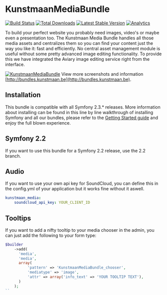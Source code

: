 # KunstmaanMediaBundle

[![Build Status](https://travis-ci.org/Kunstmaan/KunstmaanMediaBundle.png?branch=master)](http://travis-ci.org/Kunstmaan/KunstmaanMediaBundle)
[![Total Downloads](https://poser.pugx.org/kunstmaan/media-bundle/downloads.png)](https://packagist.org/packages/kunstmaan/media-bundle)
[![Latest Stable Version](https://poser.pugx.org/kunstmaan/media-bundle/v/stable.png)](https://packagist.org/packages/kunstmaan/media-bundle)
[![Analytics](https://ga-beacon.appspot.com/UA-3160735-7/Kunstmaan/KunstmaanMediaBundle)](https://github.com/igrigorik/ga-beacon)

To build your perfect website you probably need images, video's or maybe even a presentation too. The Kunstmaan Media Bundle handles all those media assets and centralizes them so you can find your content just the way you like it: fast and efficiently. No central asset management module is useful without some pretty advanced image editing functionality. To provide this we have integrated the Aviary image editing service right from the interface.

[![KunstmaanMediaBundle](http://bundles.kunstmaan.be/uploads/media/521f4ef048d1c.png?54fbfd9)](http://bundles.kunstmaan.be)
View more screenshots and information [http://bundles.kunstmaan.be](http://bundles.kunstmaan.be).

## Installation

This bundle is compatible with all Symfony 2.3.* releases. More information about installing can be found in this line by line walkthrough of installing Symfony and all our bundles, please refer to the [Getting Started guide](http://bundles.kunstmaan.be/doc/01_GettingStarted.html) and enjoy the full blown experience.

## Symfony 2.2

If you want to use this bundle for a Symfony 2.2 release, use the 2.2 branch.

## Audio

If you want to use your own api key for SoundCloud, you can define this in the config.yml of your application but it works fine without it aswell.

```yml
kunstmaan_media:
    soundcloud_api_key: YOUR_CLIENT_ID
```

## Tooltips

If you want to add a nifty tooltip to your media chooser in the admin, you can just add the following to your form type:

```php
$builder
    ->add(
      'media',
      'media',
      array(
          'pattern' => 'KunstmaanMediaBundle_chooser',
          'mediatype' => 'image',
          'attr' => array('info_text' => 'YOUR TOOLTIP TEXT'),
      )
    );
``